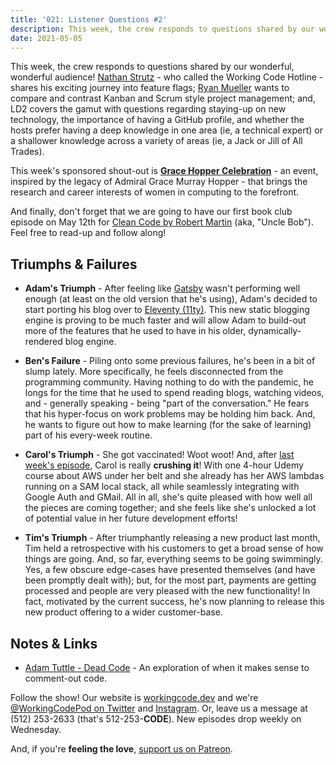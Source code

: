 ```yaml
---
title: '021: Listener Questions #2'
description: This week, the crew responds to questions shared by our wonderful, wonderful audience! We continued the discussion on feature flags, compared Kanban and Scrum, discussed staying up to date with new tech while working on old tech, the importance of having a GitHub profile, and whether we'd rather be a jack of all trades or a master of one.
date: 2021-05-05
---
```


<script async defer onload="redcircleIframe();" src="https://api.podcache.net/embedded-player/sh/30227421-bc27-45c2-bfb4-861def7dd4cc/ep/ec8016f6-79ee-43c0-b87f-6e0106de389e"></script><div class="redcirclePlayer-ec8016f6-79ee-43c0-b87f-6e0106de389e"></div>

This week, the crew responds to questions shared by our wonderful, wonderful audience! [Nathan Strutz][nathan-strutz] - who called the Working Code Hotline - shares his exciting journey into feature flags; [Ryan Mueller][ryan-mueller] wants to compare and contrast Kanban and Scrum style project management; and, LD2 covers the gamut with questions regarding staying-up on new technology, the importance of having a GitHub profile, and whether the hosts prefer having a deep knowledge in one area (ie, a technical expert) or a shallower knowledge across a variety of areas (ie, a Jack or Jill of All Trades).

This week's sponsored shout-out is **[Grace Hopper Celebration][ghc]** - an event, inspired by the legacy of Admiral Grace Murray Hopper - that brings the research and career interests of women in computing to the forefront.

And finally, don't forget that we are going to have our first book club episode on May 12th for [Clean Code by Robert Martin][clean-code] (aka, "Uncle Bob"). Feel free to read-up and follow along!

## Triumphs &amp; Failures

* **Adam's Triumph** - After feeling like [Gatsby][gatsby] wasn't performing well enough (at least on the old version that he's using), Adam's decided to start porting his blog over to [Eleventy (11ty)][11ty]. This new static blogging engine is proving to be much faster and will allow Adam to build-out more of the features that he used to have in his older, dynamically-rendered blog engine.

* **Ben's Failure** - Piling onto some previous failures, he's been in a bit of slump lately. More specifically, he feels disconnected from the programming community. Having nothing to do with the pandemic, he longs for the time that he used to spend reading blogs, watching videos, and - generally speaking - being "part of the conversation." He fears that his hyper-focus on work problems may be holding him back. And, he wants to figure out how to make learning (for the sake of learning) part of his every-week routine.

* **Carol's Triumph** - She got vaccinated! Woot woot! And, after [last week's episode][working-code-20], Carol is really **crushing it**! With one 4-hour Udemy course about AWS under her belt and she already has her AWS lambdas running on a SAM local stack, all while seamlessly integrating with Google Auth and GMail. All in all, she's quite pleased with how well all the pieces are coming together; and she feels like she's unlocked a lot of potential value in her future development efforts!

* **Tim's Triumph** - After triumphantly releasing a new product last month, Tim held a retrospective with his customers to get a broad sense of how things are going. And, so far, everything seems to be going swimmingly. Yes, a few obscure edge-cases have presented themselves (and have been promptly dealt with); but, for the most part, payments are getting processed and people are very pleased with the new functionality! In fact, motivated by the current success, he's now planning to release this new product offering to a wider customer-base.

## Notes &amp; Links

* [Adam Tuttle - Dead Code](https://adamtuttle.codes/blog/2021/dead-code/) - An exploration of when it makes sense to comment-out code.

Follow the show! Our website is [workingcode.dev][working-code] and we're [@WorkingCodePod on Twitter][working-code-twitter] and [Instagram][working-code-instagram]. Or, leave us a message at (512) 253-2633‬ (that's 512-253-**CODE**). New episodes drop weekly on Wednesday.

And, if you're **feeling the love**, [support us on Patreon][working-code-patreon].


[11ty]: https://www.11ty.dev/

[clean-code]: https://www.amazon.com/Clean-Code-Handbook-Software-Craftsmanship-ebook/dp/B001GSTOAM

[gatsby]: https://www.gatsbyjs.com/

[ghc]: https://ghc.anitab.org/

[nathan-strutz]: https://www.dopefly.com/

[ryan-mueller]: http://creativenotice.com/

[working-code]: https://workingcode.dev/

[working-code-20]: https://workingcode.dev/episodes/020-carol-needs-a-consult/

[working-code-instagram]: https://www.instagram.com/workingcodepod/

[working-code-patreon]: https://www.patreon.com/workingcodepod

[working-code-twitter]: https://twitter.com/WorkingCodePod
